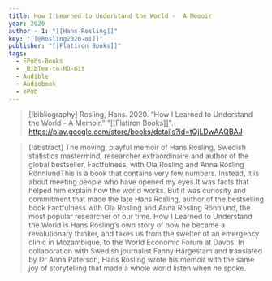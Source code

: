 ```yaml
---
title: How I Learned to Understand the World -  A Memoir
year: 2020
author - 1: "[[Hans Rosling]]"
key: "[[@Rosling2020-oi]]"
publisher: "[[Flatiron Books]]"
tags:
  - EPubs-Books
  - _BibTex-to-MD-Git
  - Audible
  - Audiobook
  - ePub
---
```


> [!bibliography]
> Rosling, Hans. 2020. “How I Learned to Understand the World -  A Memoir.” "[[Flatiron Books]]". https://play.google.com/store/books/details?id=tQjLDwAAQBAJ

> [!abstract]
> The moving, playful memoir of Hans Rosling, Swedish statistics mastermind, researcher extraordinaire and author of the global bestseller, Factfulness, with Ola Rosling and Anna Rosling RönnlundThis is a book that contains very few numbers. Instead, it is about meeting people who have opened my eyes.It was facts that helped him explain how the world works. But it was curiosity and commitment that made the late Hans Rosling, author of the bestselling book Factfulness with Ola Rosling and Anna Rosling Rönnlund, the most popular researcher of our time. How I Learned to Understand the World is Hans Rosling’s own story of how he became a revolutionary thinker, and takes us from the swelter of an emergency clinic in Mozambique, to the World Economic Forum at Davos. In collaboration with Swedish journalist Fanny Härgestam and translated by Dr Anna Paterson, Hans Rosling wrote his memoir with the same joy of storytelling that made a whole world listen when he spoke.